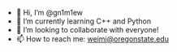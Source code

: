 - 👋 Hi, I’m @gn1m1ew
- 🌱 I’m currently learning C++ and Python
- 💞️ I’m looking to collaborate with everyone!
- 📫 How to reach me: weimi@oregonstate.edu

<!---
gn1m1ew/gn1m1ew is a ✨ special ✨ repository because its `README.md` (this file) appears on your GitHub profile.
You can click the Preview link to take a look at your changes.
--->
